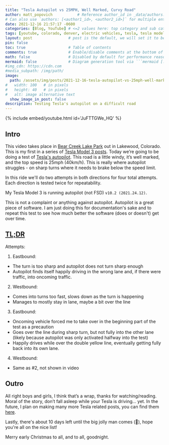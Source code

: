 ```yaml
---
title: "Tesla Autopilot vs 25MPH, Well Marked, Curvy Road"
author: matt_popovich           # Reference author_id in _data/authors.yml
# Can also use `authors: [<author1_id>, <author2_id>]` for multiple entries
date: 2021-12-16 21:57:17 -0600
categories: [Blog, YouTube] # <=2 values here: top category and sub category
tags: [youtube, colorado, denver, electric vehicles, tesla, tesla model 3, tesla autopilot]       # TAG names should always be lowercase
layout: post                # post is the default, we will set it to be explicit
pin: false
toc: true                   # Table of contents
comments: true              # Enable/disable comments at the bottom of the post
math: false                 # Disabled by default for performance reasons
mermaid: false              # Diagram generation tool via ```mermaid [...]```
#img_cdn: https://cdn.com
#media_subpath: /img/path/
image:
  path: /assets/img/posts/2021-12-16-tesla-autopilot-vs-25mph-well-marked-curvy-road/tesla-autopilot-vs-25mph-well-marked-curvy-road-thumbnail.jpg
#   width: 100   # in pixels
#   height: 40   # in pixels
#   alt: image alternative text
  show_image_in_post: false
description: Testing Tesla's autopilot on a difficult road
---
```


{% include embed/youtube.html id='JuFTTGWe_HQ' %}

## Intro

This video takes place in [Bear Creek Lake Park](https://www.lakewood.org/Government/Departments/Community-Resources/Parks-Forestry-and-Open-Space/A-to-Z-Park-List/Bear-Creek-Lake-Park) out in Lakewood, Colorado. This is my first in a series of [Tesla Model 3 posts](/tags/tesla-model-3). Today we’re going to be doing a test of [Tesla's autopilot](https://www.tesla.com/autopilot). This road is a little windy, it’s well marked, and the top speed is 25mph (40km/h). This is really where autopilot struggles - on sharp turns where it needs to brake below the speed limit.

In this ride we'll do two attempts in both directions for four total attempts. Each direction is tested twice for repeatability.

My Tesla Model 3 is running autopilot (not FSD) `v10.2 (2021.24.12)`.

This is not a complaint or anything against autopilot. Autopilot is a great piece of software. I am just doing this for documentation's sake and to repeat this test to see how much better the software (does or doesn't) get over time.

## [TL;DR](https://www.merriam-webster.com/dictionary/TL%3BDR)
Attempts:
1. Eastbound:
  - The turn is too sharp and autopilot does not turn sharp enough
  - Autopilot finds itself happily driving in the wrong lane and, if there were traffic, into oncoming traffic.
2. Westbound:
  - Comes into turns too fast, slows down as the turn is happening
  - Manages to mostly stay in lane, maybe a bit over the line
3. Eastbound:
  - Oncoming vehicle forced me to take over in the beginning part of the test as a precaution
  - Goes over the line during sharp turn, but not fully into the other lane (likely because autopilot was only activated halfway into the test)
  - Happily drives while over the double yellow line, eventually getting fully back into its own lane.
4. Westbound:
  - Same as #2, not shown in video

## Outro
All right boys and girls, I think that’s a wrap, thanks for watching/reading. Moral of the story, don’t fall asleep while your Tesla is driving... yet. In the future, I plan on making many more Tesla related posts, you can find them [here](/tags/tesla).

Lastly, there's about 10 days left until the big jolly man comes (🎅), hope you're all on the nice list!

Merry early Christmas to all, and to all, goodnight.

<!--
&nbsp;

Could not find
Matthew L. Fisher - Push (Instrumental): https://www.matthewfishermusic.com

<div style="text-align:center">
<iframe
style="border-radius:12px"
src="https://open.spotify.com/embed/track/5fEThMYHHyoohPxqsCvz1l?utm_source=generator"
width="80%" height="352" frameBorder="0"
allowfullscreen=""
allow="autoplay; clipboard-write; encrypted-media; fullscreen; picture-in-picture"
loading="lazy">
</iframe>
</div>
-->
